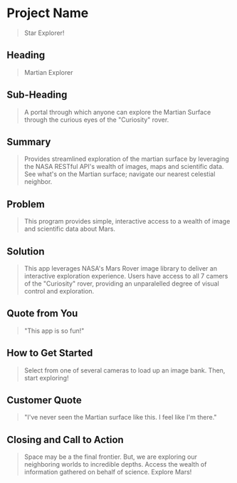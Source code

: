 # Project Name #
  > Star Explorer!

<!--
> This material was originally posted [here](http://www.quora.com/What-is-Amazons-approach-to-product-development-and-product-management). It is reproduced here for posterities sake.

There is an approach called "working backwards" that is widely used at Amazon. They work backwards from the customer, rather than starting with an idea for a product and trying to bolt customers onto it. While working backwards can be applied to any specific product decision, using this approach is especially important when developing new products or features.

For new initiatives a product manager typically starts by writing an internal press release announcing the finished product. The target audience for the press release is the new/updated product's customers, which can be retail customers or internal users of a tool or technology. Internal press releases are centered around the customer problem, how current solutions (internal or external) fail, and how the new product will blow away existing solutions.

If the benefits listed don't sound very interesting or exciting to customers, then perhaps they're not (and shouldn't be built). Instead, the product manager should keep iterating on the press release until they've come up with benefits that actually sound like benefits. Iterating on a press release is a lot less expensive than iterating on the product itself (and quicker!).

If the press release is more than a page and a half, it is probably too long. Keep it simple. 3-4 sentences for most paragraphs. Cut out the fat. Don't make it into a spec. You can accompany the press release with a FAQ that answers all of the other business or execution questions so the press release can stay focused on what the customer gets. My rule of thumb is that if the press release is hard to write, then the product is probably going to suck. Keep working at it until the outline for each paragraph flows.

Oh, and I also like to write press-releases in what I call "Oprah-speak" for mainstream consumer products. Imagine you're sitting on Oprah's couch and have just explained the product to her, and then you listen as she explains it to her audience. That's "Oprah-speak", not "Geek-speak".

Once the project moves into development, the press release can be used as a touchstone; a guiding light. The product team can ask themselves, "Are we building what is in the press release?" If they find they're spending time building things that aren't in the press release (overbuilding), they need to ask themselves why. This keeps product development focused on achieving the customer benefits and not building extraneous stuff that takes longer to build, takes resources to maintain, and doesn't provide real customer benefit (at least not enough to warrant inclusion in the press release).
 -->

## Heading ##
  > Martian Explorer

## Sub-Heading ##
  > A portal through which anyone can explore the Martian Surface through the curious eyes of the "Curiosity" rover.

## Summary ##
  > Provides streamlined exploration of the martian surface by leveraging the NASA RESTful API's wealth of images, maps and scientific data. See what's on the Martian surface; navigate our nearest celestial neighbor.

## Problem ##
  > This program provides simple, interactive access to a wealth of image and scientific data about Mars.

## Solution ##
  > This app leverages NASA's Mars Rover image library to deliver an interactive exploration experience. Users have access to all 7 camers of the "Curiosity" rover, providing an unparalelled degree of visual control and exploration.

## Quote from You ##
  > "This app is so fun!"

## How to Get Started ##
  > Select from one of several cameras to load up an image bank. Then, start exploring!

## Customer Quote ##
  > "I've never seen the Martian surface like this. I feel like I'm there."

## Closing and Call to Action ##
  > Space may be a the final frontier. But, we are exploring our neighboring worlds to incredible depths. Access the wealth of information gathered on behalf of science. Explore Mars!
